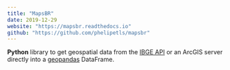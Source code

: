 ```yaml
---
title: "MapsBR"
date: 2019-12-29
website: "https://mapsbr.readthedocs.io"
github: "https://github.com/phelipetls/mapsbr"
---
```


**Python** library to get geospatial data from the [IBGE
API](https://servicodados.ibge.gov.br/api/docs/malhas?versao=2) or an ArcGIS
server directly into a [geopandas](https://geopandas.org/) DataFrame.
